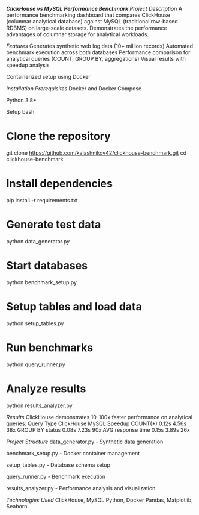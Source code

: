 ***ClickHouse vs MySQL Performance Benchmark***
*Project Description*
A performance benchmarking dashboard that compares ClickHouse (columnar analytical database) against MySQL (traditional row-based RDBMS) on large-scale datasets. Demonstrates the performance advantages of columnar storage for analytical workloads.

*Features*
Generates synthetic web log data (10+ million records)
Automated benchmark execution across both databases
Performance comparison for analytical queries (COUNT, GROUP BY, aggregations)
Visual results with speedup analysis

Containerized setup using Docker

*Installation*
*Prerequisites*
Docker and Docker Compose

Python 3.8+

Setup
bash
# Clone the repository
git clone https://github.com/kalashnikov42/clickhouse-benchmark.git
cd clickhouse-benchmark

# Install dependencies
pip install -r requirements.txt

# Generate test data
python data_generator.py

# Start databases
python benchmark_setup.py

# Setup tables and load data
python setup_tables.py

# Run benchmarks
python query_runner.py

# Analyze results
python results_analyzer.py

*Results*
ClickHouse demonstrates 10-100x faster performance on analytical queries:
Query Type	ClickHouse	MySQL	Speedup
COUNT(*)	0.12s	4.56s	38x
GROUP BY status	0.08s	7.23s	90x
AVG response time	0.15s	3.89s	26x

*Project Structure*
data_generator.py - Synthetic data generation

benchmark_setup.py - Docker container management

setup_tables.py - Database schema setup

query_runner.py - Benchmark execution

results_analyzer.py - Performance analysis and visualization

*Technologies Used*
ClickHouse, MySQL
Python, Docker
Pandas, Matplotlib, Seaborn


